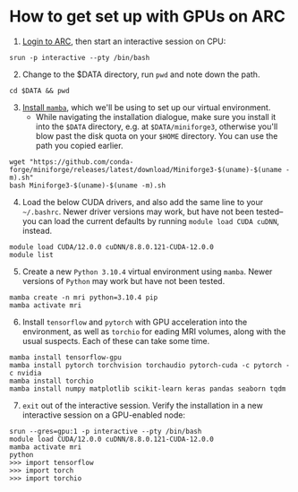 # How to get set up with GPUs on ARC

1. [Login to ARC](https://arc-user-guide.readthedocs.io/en/latest/connecting-to-arc.html), then start an interactive session on CPU:
```
srun -p interactive --pty /bin/bash
```
2. Change to the $DATA directory, run `pwd` and note down the path.
```
cd $DATA && pwd
```
3. [Install `mamba`](https://mamba.readthedocs.io/en/latest/installation/mamba-installation.html), which we'll be using to set up our virtual environment. 
    * While navigating the installation dialogue, make sure you install it into the `$DATA` directory, e.g. at `$DATA/miniforge3`, otherwise you'll blow past the disk quota on your `$HOME` directory. You can use the path you copied earlier.
```
wget "https://github.com/conda-forge/miniforge/releases/latest/download/Miniforge3-$(uname)-$(uname -m).sh"
bash Miniforge3-$(uname)-$(uname -m).sh
```
4. Load the below CUDA drivers, and also add the same line to your `~/.bashrc`. Newer driver versions may work, but have not been tested–you can load the current defaults by running `module load CUDA cuDNN`, instead.
```
module load CUDA/12.0.0 cuDNN/8.8.0.121-CUDA-12.0.0
module list
```
5. Create a new `Python 3.10.4` virtual environment using `mamba`. Newer versions of `Python` may work but have not been tested.
```
mamba create -n mri python=3.10.4 pip
mamba activate mri
```
6. Install `tensorflow` and `pytorch` with GPU acceleration into the environment, as well as `torchio` for eading MRI volumes, along with the usual suspects. Each of these can take some time.
```
mamba install tensorflow-gpu
mamba install pytorch torchvision torchaudio pytorch-cuda -c pytorch -c nvidia
mamba install torchio
mamba install numpy matplotlib scikit-learn keras pandas seaborn tqdm
```
7. `exit` out of the interactive session. Verify the installation in a new interactive session on a GPU-enabled node:
```
srun --gres=gpu:1 -p interactive --pty /bin/bash
module load CUDA/12.0.0 cuDNN/8.8.0.121-CUDA-12.0.0
mamba activate mri
python
>>> import tensorflow
>>> import torch
>>> import torchio
```